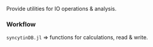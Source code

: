 Provide utilities for IO operations & analysis.

### Workflow

`syncytinDB.jl` => functions for calculations, read & write.
